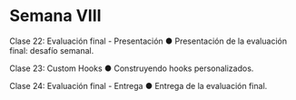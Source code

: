 # Semana VIII

Clase 22: Evaluación final - Presentación
● Presentación de la evaluación final: desafío semanal.

Clase 23: Custom Hooks
● Construyendo hooks personalizados.

Clase 24: Evaluación final - Entrega
● Entrega de la evaluación final.